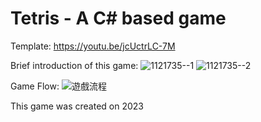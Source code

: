 # Tetris - A C# based game
Template: https://youtu.be/jcUctrLC-7M

Brief introduction of this game:
<img width="auto" height="auto" alt="1121735--1" src="https://github.com/user-attachments/assets/89f59ad1-8f90-4218-aa68-9a2cd949cc05" />
<img width="auto" height="auto" alt="1121735--2" src="https://github.com/user-attachments/assets/30d7aec1-364e-46f8-8c85-b069e1eea9bc" />


Game Flow:
<img width="auto" height="auto" alt="遊戲流程" src="https://github.com/user-attachments/assets/cf17abe3-3a48-490e-ab40-5cf4562ad937" />

This game was created on 2023
